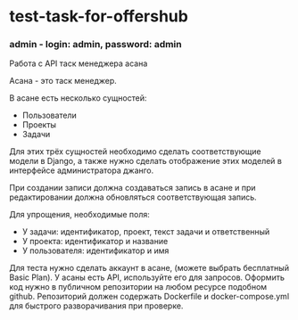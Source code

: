 # test-task-for-offershub

### admin - login: admin, password: admin

Работа с API таск менеджера асана

Асана - это таск менеджер.

В асане есть несколько сущностей:
* Пользователи
* Проекты
* Задачи

Для этих трёх сущностей необходимо сделать соответствующие модели в Django, а также нужно сделать отображение этих моделей в интерфейсе администратора джанго. 

При создании записи должна создаваться запись в асане и при редактировании должна обновляться соответствующая запись.

Для упрощения, необходимые поля:
- У задачи: идентификатор, проект, текст задачи и ответственный
- У проекта: идентификатор и название
- У пользователя:  идентификатор и имя

Для теста нужно сделать аккаунт в асане, (можете выбрать бесплатный Basic Plan).
У асаны есть API, используйте его для запросов.
Оформить код нужно в публичном репозитории на любом ресурсе подобном github.
Репозиторий должен содержать Dockerfile и docker-compose.yml для быстрого разворачивания при проверке.
